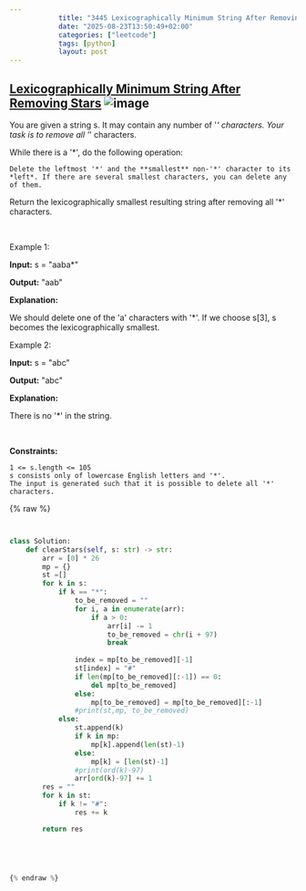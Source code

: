 ```yaml
---
            title: "3445 Lexicographically Minimum String After Removing Stars"
            date: "2025-08-23T13:50:49+02:00"
            categories: ["leetcode"]
            tags: [python]
            layout: post
---
```

            
## [Lexicographically Minimum String After Removing Stars](https://leetcode.com/problems/lexicographically-minimum-string-after-removing-stars) ![image](https://img.shields.io/badge/Difficulty-Medium-orange)

You are given a string s. It may contain any number of '*' characters. Your task is to remove all '*' characters.

While there is a '*', do the following operation:

	Delete the leftmost '*' and the **smallest** non-'*' character to its *left*. If there are several smallest characters, you can delete any of them.

Return the lexicographically smallest resulting string after removing all '*' characters.

 

Example 1:

**Input:** s = "aaba*"

**Output:** "aab"

**Explanation:**

We should delete one of the 'a' characters with '*'. If we choose s[3], s becomes the lexicographically smallest.

Example 2:

**Input:** s = "abc"

**Output:** "abc"

**Explanation:**

There is no '*' in the string.

 

**Constraints:**

	1 <= s.length <= 105
	s consists only of lowercase English letters and '*'.
	The input is generated such that it is possible to delete all '*' characters.

{% raw %}


```python


class Solution:
    def clearStars(self, s: str) -> str:
        arr = [0] * 26
        mp = {}
        st =[]
        for k in s:
            if k == "*":
                to_be_removed = ""
                for i, a in enumerate(arr):
                    if a > 0:
                        arr[i] -= 1
                        to_be_removed = chr(i + 97)
                        break
                
                index = mp[to_be_removed][-1]
                st[index] = "#"
                if len(mp[to_be_removed][:-1]) == 0:
                    del mp[to_be_removed]
                else:
                    mp[to_be_removed] = mp[to_be_removed][:-1]
                #print(st,mp, to_be_removed)
            else:
                st.append(k)
                if k in mp:
                    mp[k].append(len(st)-1)
                else:
                    mp[k] = [len(st)-1]
                #print(ord(k)-97)
                arr[ord(k)-97] += 1
        res = ""
        for k in st:
            if k != "#":
                res += k

        return res


        


{% endraw %}
```
